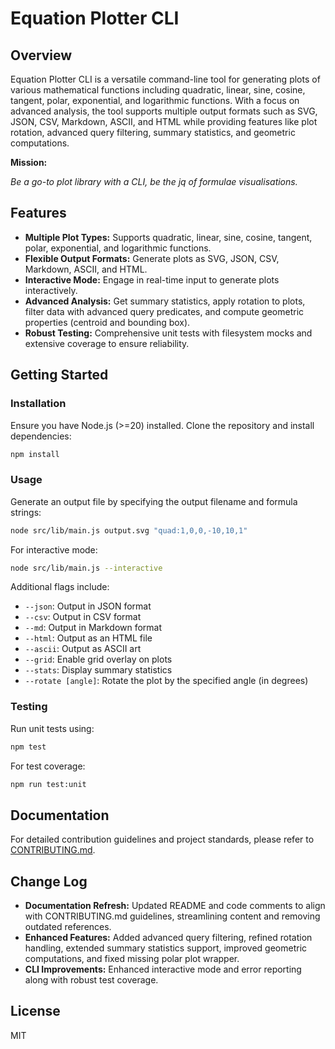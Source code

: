 # Equation Plotter CLI

## Overview

Equation Plotter CLI is a versatile command-line tool for generating plots of various mathematical functions including quadratic, linear, sine, cosine, tangent, polar, exponential, and logarithmic functions. With a focus on advanced analysis, the tool supports multiple output formats such as SVG, JSON, CSV, Markdown, ASCII, and HTML while providing features like plot rotation, advanced query filtering, summary statistics, and geometric computations.

**Mission:**

_Be a go-to plot library with a CLI, be the jq of formulae visualisations._

## Features

- **Multiple Plot Types:** Supports quadratic, linear, sine, cosine, tangent, polar, exponential, and logarithmic functions.
- **Flexible Output Formats:** Generate plots as SVG, JSON, CSV, Markdown, ASCII, and HTML.
- **Interactive Mode:** Engage in real-time input to generate plots interactively.
- **Advanced Analysis:** Get summary statistics, apply rotation to plots, filter data with advanced query predicates, and compute geometric properties (centroid and bounding box).
- **Robust Testing:** Comprehensive unit tests with filesystem mocks and extensive coverage to ensure reliability.

## Getting Started

### Installation

Ensure you have Node.js (>=20) installed. Clone the repository and install dependencies:

```bash
npm install
```

### Usage

Generate an output file by specifying the output filename and formula strings:

```bash
node src/lib/main.js output.svg "quad:1,0,0,-10,10,1"
```

For interactive mode:

```bash
node src/lib/main.js --interactive
```

Additional flags include:

- `--json`: Output in JSON format
- `--csv`: Output in CSV format
- `--md`: Output in Markdown format
- `--html`: Output as an HTML file
- `--ascii`: Output as ASCII art
- `--grid`: Enable grid overlay on plots
- `--stats`: Display summary statistics
- `--rotate [angle]`: Rotate the plot by the specified angle (in degrees)

### Testing

Run unit tests using:

```bash
npm test
```

For test coverage:

```bash
npm run test:unit
```

## Documentation

For detailed contribution guidelines and project standards, please refer to [CONTRIBUTING.md](CONTRIBUTING.md).

## Change Log

- **Documentation Refresh:** Updated README and code comments to align with CONTRIBUTING.md guidelines, streamlining content and removing outdated references.
- **Enhanced Features:** Added advanced query filtering, refined rotation handling, extended summary statistics support, improved geometric computations, and fixed missing polar plot wrapper.
- **CLI Improvements:** Enhanced interactive mode and error reporting along with robust test coverage.

## License

MIT
